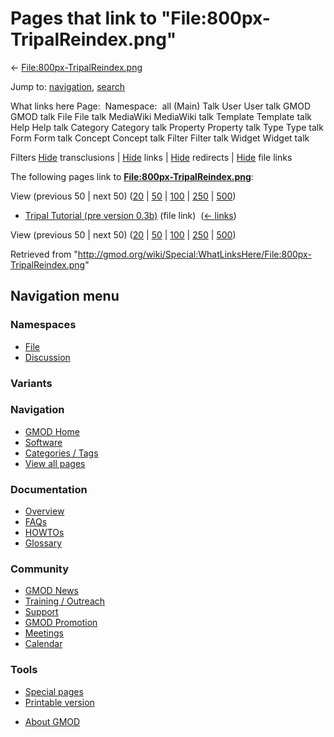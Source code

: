 <div id="mw-page-base" class="noprint">

</div>

<div id="mw-head-base" class="noprint">

</div>

<div id="content" class="mw-body" role="main">

<span id="top"></span>

<div id="mw-js-message" style="display:none;">

</div>



# <span dir="auto">Pages that link to "File:800px-TripalReindex.png"</span>

<div id="bodyContent">

<div id="contentSub">

←
[File:800px-TripalReindex.png](/wiki/File:800px-TripalReindex.png "File:800px-TripalReindex.png")

</div>

<div id="jump-to-nav" class="mw-jump">

Jump to: [navigation](#mw-navigation), [search](#p-search)

</div>

<div id="mw-content-text">

What links here Page:  Namespace:  all (Main) Talk User User talk GMOD
GMOD talk File File talk MediaWiki MediaWiki talk Template Template talk
Help Help talk Category Category talk Property Property talk Type Type
talk Form Form talk Concept Concept talk Filter Filter talk Widget
Widget talk

Filters
[Hide](/mediawiki/index.php?title=Special:WhatLinksHere/File:800px-TripalReindex.png&hidetrans=1 "Special:WhatLinksHere/File:800px-TripalReindex.png")
transclusions \|
[Hide](/mediawiki/index.php?title=Special:WhatLinksHere/File:800px-TripalReindex.png&hidelinks=1 "Special:WhatLinksHere/File:800px-TripalReindex.png")
links \|
[Hide](/mediawiki/index.php?title=Special:WhatLinksHere/File:800px-TripalReindex.png&hideredirs=1 "Special:WhatLinksHere/File:800px-TripalReindex.png")
redirects \|
[Hide](/mediawiki/index.php?title=Special:WhatLinksHere/File:800px-TripalReindex.png&hideimages=1 "Special:WhatLinksHere/File:800px-TripalReindex.png")
file links

The following pages link to
**[File:800px-TripalReindex.png](/wiki/File:800px-TripalReindex.png "File:800px-TripalReindex.png")**:

View (previous 50 \| next 50)
([20](/mediawiki/index.php?title=Special:WhatLinksHere/File:800px-TripalReindex.png&limit=20 "Special:WhatLinksHere/File:800px-TripalReindex.png")
\|
[50](/mediawiki/index.php?title=Special:WhatLinksHere/File:800px-TripalReindex.png&limit=50 "Special:WhatLinksHere/File:800px-TripalReindex.png")
\|
[100](/mediawiki/index.php?title=Special:WhatLinksHere/File:800px-TripalReindex.png&limit=100 "Special:WhatLinksHere/File:800px-TripalReindex.png")
\|
[250](/mediawiki/index.php?title=Special:WhatLinksHere/File:800px-TripalReindex.png&limit=250 "Special:WhatLinksHere/File:800px-TripalReindex.png")
\|
[500](/mediawiki/index.php?title=Special:WhatLinksHere/File:800px-TripalReindex.png&limit=500 "Special:WhatLinksHere/File:800px-TripalReindex.png"))

- [Tripal Tutorial (pre version
  0.3b)](/wiki/Tripal_Tutorial_(pre_version_0.3b) "Tripal Tutorial (pre version 0.3b)")
  (file link) ‎ <span class="mw-whatlinkshere-tools">([←
  links](/mediawiki/index.php?title=Special:WhatLinksHere&target=Tripal+Tutorial+%28pre+version+0.3b%29 "Special:WhatLinksHere"))</span>

View (previous 50 \| next 50)
([20](/mediawiki/index.php?title=Special:WhatLinksHere/File:800px-TripalReindex.png&limit=20 "Special:WhatLinksHere/File:800px-TripalReindex.png")
\|
[50](/mediawiki/index.php?title=Special:WhatLinksHere/File:800px-TripalReindex.png&limit=50 "Special:WhatLinksHere/File:800px-TripalReindex.png")
\|
[100](/mediawiki/index.php?title=Special:WhatLinksHere/File:800px-TripalReindex.png&limit=100 "Special:WhatLinksHere/File:800px-TripalReindex.png")
\|
[250](/mediawiki/index.php?title=Special:WhatLinksHere/File:800px-TripalReindex.png&limit=250 "Special:WhatLinksHere/File:800px-TripalReindex.png")
\|
[500](/mediawiki/index.php?title=Special:WhatLinksHere/File:800px-TripalReindex.png&limit=500 "Special:WhatLinksHere/File:800px-TripalReindex.png"))

</div>

<div class="printfooter">

Retrieved from
"<http://gmod.org/wiki/Special:WhatLinksHere/File:800px-TripalReindex.png>"

</div>

<div id="catlinks" class="catlinks catlinks-allhidden">

</div>

<div class="visualClear">

</div>

</div>

</div>

<div id="mw-navigation">

## Navigation menu

<div id="mw-head">



<div id="left-navigation">

<div id="p-namespaces" class="vectorTabs" role="navigation"
aria-labelledby="p-namespaces-label">

### Namespaces

- <span id="ca-nstab-image"><a href="/wiki/File:800px-TripalReindex.png" accesskey="c"
  title="View the file page [c]">File</a></span>
- <span id="ca-talk"><a
  href="/mediawiki/index.php?title=File_talk:800px-TripalReindex.png&amp;action=edit&amp;redlink=1"
  accesskey="t"
  title="Discussion about the content page [t]">Discussion</a></span>

</div>

<div id="p-variants" class="vectorMenu emptyPortlet" role="navigation"
aria-labelledby="p-variants-label">

### 

### Variants[](#)

<div class="menu">

</div>

</div>

</div>





</div>

</div>

</div>

<div id="mw-panel">

<div id="p-logo" role="banner">

<a href="/wiki/Main_Page"
style="background-image: url(http://gmod.org/images/GMOD-cogs.png);"
title="Visit the main page"></a>

</div>

<div id="p-Navigation" class="portal" role="navigation"
aria-labelledby="p-Navigation-label">

### Navigation

<div class="body">

- <span id="n-GMOD-Home">[GMOD Home](/wiki/Main_Page)</span>
- <span id="n-Software">[Software](/wiki/GMOD_Components)</span>
- <span id="n-Categories-.2F-Tags">[Categories /
  Tags](/wiki/Categories)</span>
- <span id="n-View-all-pages">[View all
  pages](/wiki/Special:AllPages)</span>

</div>

</div>

<div id="p-Documentation" class="portal" role="navigation"
aria-labelledby="p-Documentation-label">

### Documentation

<div class="body">

- <span id="n-Overview">[Overview](/wiki/Overview)</span>
- <span id="n-FAQs">[FAQs](/wiki/Category:FAQ)</span>
- <span id="n-HOWTOs">[HOWTOs](/wiki/Category:HOWTO)</span>
- <span id="n-Glossary">[Glossary](/wiki/Glossary)</span>

</div>

</div>

<div id="p-Community" class="portal" role="navigation"
aria-labelledby="p-Community-label">

### Community

<div class="body">

- <span id="n-GMOD-News">[GMOD News](/wiki/GMOD_News)</span>
- <span id="n-Training-.2F-Outreach">[Training /
  Outreach](/wiki/Training_and_Outreach)</span>
- <span id="n-Support">[Support](/wiki/Support)</span>
- <span id="n-GMOD-Promotion">[GMOD
  Promotion](/wiki/GMOD_Promotion)</span>
- <span id="n-Meetings">[Meetings](/wiki/Meetings)</span>
- <span id="n-Calendar">[Calendar](/wiki/Calendar)</span>

</div>

</div>

<div id="p-tb" class="portal" role="navigation"
aria-labelledby="p-tb-label">

### Tools

<div class="body">

- <span id="t-specialpages"><a href="/wiki/Special:SpecialPages" accesskey="q"
  title="A list of all special pages [q]">Special pages</a></span>
- <span id="t-print"><a
  href="/mediawiki/index.php?title=Special:WhatLinksHere/File:800px-TripalReindex.png&amp;printable=yes"
  rel="alternate" accesskey="p"
  title="Printable version of this page [p]">Printable version</a></span>

</div>

</div>

</div>

</div>

<div id="footer" role="contentinfo">

- <span id="footer-places-about">[About
  GMOD](/wiki/GMOD:About "GMOD:About")</span>

<!-- -->






</div>
